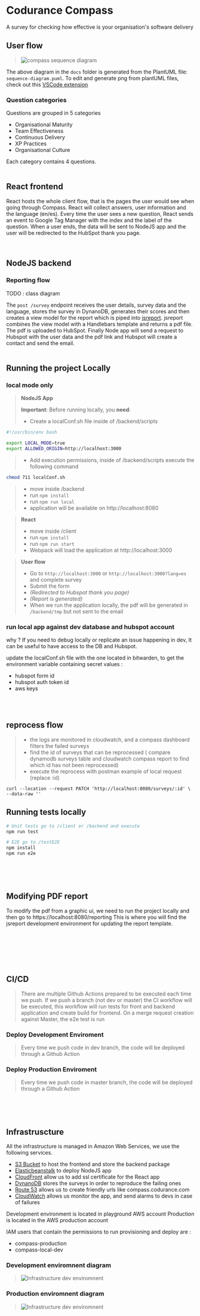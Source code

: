 # Codurance Compass

A survey for checking how effective is your organisation's software delivery

## User flow

> ![compass sequence diagram](docs/diagrams/out/compass-sequence-diagram-hs-flow/sequence-diagram.png?raw=true)

The above diagram in the `docs` folder is generated from the PlantUML file: `sequence-diagram.puml`.
To edit and generate png from plantUML files, check out this [VSCode extension](https://github.com/qjebbs/vscode-plantuml)

### Question categories

Questions are grouped in 5 categories

- Organisational Maturity
- Team Effectiveness
- Continuous Delivery
- XP Practices
- Organisational Culture

Each category contains 4 questions.
<br/>
<br/>

## React frontend

React hosts the whole client flow, that is the pages the user would see when going through Compass.
React will collect answers, user information and the language (en/es). Every time the user sees a new question, React sends an event to Google Tag Manager with the index and the label of the question.
When a user ends, the data will be sent to NodeJS app and the user will be redirected to the HubSpot thank you page.

<br/>

## NodeJS backend

### Reporting flow

TODO : class diagram

The `post /survey` endpoint receives the user details, survey data and the language, stores the survey in DynanoDB, generates their scores and then creates a view model for the report which is piped into [jsreport](https://jsreport.net/learn/adapting-jsreport). jsreport combines the view model with a Handlebars template and returns a pdf file.
The pdf is uploaded to HubSpot.
Finally Node app will send a request to Hubspot with the user data and the pdf link and Hubspot will create a contact and send the email.
<br/>
<br/>

## Running the project Locally

### local mode only


> **NodeJS App**
>
> **Important**: Before running locally, you **need**:
>
> - Create a localConf.sh file inside of /backend/scripts
```bash
#!/usr/bin/env bash

export LOCAL_MODE=true
export ALLOWED_ORIGIN=http://localhost:3000
```
> - Add execution permissions, inside of /backend/scripts execute the following command
```bash
chmod 711 localConf.sh
```

> - move inside /backend
> - run ```npm install```
> - run ```npm run local```
> - application will be available on http://localhost:8080


> **React**
>
> - move inside /client
> - run ```npm install```
> - run ```npm run start```
> - Webpack will load the application at http://localhost:3000

> **User flow**
>
>
> - Go to `http://localhost:3000` or `http://localhost:3000?lang=es` and complete survey
> - Submit the form
> - _(Redirected to Hubspot thank you page)_
> - _(Report is generated)_
> - When we run the application locally, the pdf will be generated in `/backend/tmp` but not sent to the email



### run local app against dev database and hubspot account

why ? If you need to debug locally or replicate an issue happening in dev, It can
be useful to have access to the DB and Hubspot.

update the localConf.sh file with the one located in bitwarden, to get the environment variable containing secret values :
- hubspot form id
- hubspot auth token id
- aws keys
<br/>
<br/>

## reprocess flow
> - the logs are monitored in cloudwatch, and a compass dashboard filters the failed surveys
> - find the id of surveys that can be reprocessed ( compare dynamodb surveys table and cloudwatch compass report to find which id has not been reprocessed)
> - execute the reprocess with postman
example of local request (replace :id)
```
curl --location --request PATCH 'http://localhost:8080/surveys/:id' \
--data-raw ''
```

## Running tests locally

```bash
# Unit tests go to /client or /backend and execute
npm run test

# E2E go to /testE2E
npm install
npm run e2e
```

<br/>
<br/>
<br/>

## Modifying PDF report

To modify the pdf from a graphic ui, we need to run the project locally and then go to https://localhost:8080/reporting This is where you will find the jsreport development environment for updating the report template.

<br/>
<br/>
<br/>
<br/>
<br/>

## CI/CD

> There are multiple Github Actions prepared to be executed each time we push. If we push a branch (not dev or master) the CI workflow will be executed, this workflow will run tests for front and backend application and create build for frontend.
> On a merge request creation against Master, the e2e test is run
### Deploy Development Enviroment

> Every time we push code in dev branch, the code will be deployed through a Github Action

### Deploy Production Enviroment

> Every time we push code in master branch, the code will be deployed through a Github Action

<br/>
<br/>
<br/>

## Infrastruscture

All the infrastructure is managed in Amazon Web Services, we use the following services.

- [S3 Bucket](https://aws.amazon.com/s3/) to host the frontend and store the backend package
- [Elasticbeanstalk](https://aws.amazon.com/elasticbeanstalk/) to deploy NodeJS app
- [CloudFront](https://aws.amazon.com/cloudfront/) allow us to add ssl certificate for the React app
- [DynanoDB](https://aws.amazon.com/dynamodb/) stores the surveys in order to reproduce the failing ones
- [Route 53](https://aws.amazon.com/route53/) allows us to create friendly urls like compass.codurance.com
- [CloudWatch](https://aws.amazon.com/cloudwatch/) allows us monitor the app, and send alarms to devs in case of failures

Development environment is located in playground AWS account
Production is located in the AWS production account

IAM users that contain the permissions to run provisioning and deploy are :
- compass-production
- compass-local-dev

### Development enviromnent diagram

> ![Infrastructure dev enviromnent](docs/diagrams/out/dev-infrastructure.png?raw=true)

### Production enviromnent diagram

> ![Infrastructure dev enviromnent](docs/diagrams/out/prod-infrastructure.png?raw=true)
